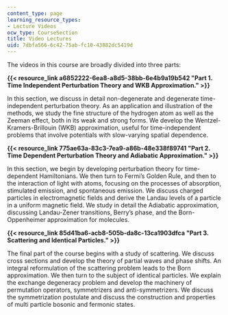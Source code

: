 ```yaml
---
content_type: page
learning_resource_types:
- Lecture Videos
ocw_type: CourseSection
title: Video Lectures
uid: 7dbfa566-6c42-75ab-fc10-43882dc5419d
---
```


The videos in this course are broadly divided into three parts:

**{{< resource_link a6852222-6ea8-a8d5-38bb-6e4b9a19b542 "Part 1. Time Independent Perturbation Theory and WKB Approximation." >}}**

In this section, we discuss in detail non-degenerate and degenerate time-independent perturbation theory. As an application and illustration of the methods, we study the fine structure of the hydrogen atom as well as the Zeeman effect, both in its weak and strong forms. We develop the Wentzel-Kramers-Brillouin (WKB) approximation, useful for time-independent problems that involve potentials with slow-varying spatial dependence.

**{{< resource_link 775ae63a-83c3-7ea9-a86b-48e338f89741 "Part 2. Time Dependent Perturbation Theory and Adiabatic Approximation." >}}** 

In this section, we begin by developing perturbation theory for time-dependent Hamiltonians. We then turn to Fermi’s Golden Rule, and then to the interaction of light with atoms, focusing on the processes of absorption, stimulated emission, and spontaneous emission. We discuss charged particles in electromagnetic fields and derive the Landau levels of a particle in a uniform magnetic field. We study in detail the Adiabatic approximation, discussing Landau-Zener transitions, Berry’s phase, and the Born-Oppenheimer approximation for molecules.

**{{< resource_link 85d41ba6-acb8-505b-da8c-13ca1903dfca "Part 3. Scattering and Identical Particles." >}}** 

The final part of the course begins with a study of scattering. We discuss cross sections and develop the theory of partial waves and phase shifts. An integral reformulation of the scattering problem leads to the Born approximation. We then turn to the subject of identical particles. We explain the exchange degeneracy problem and develop the machinery of permutation operators, symmetrizers and anti-symmetrizers. We discuss the symmetrization postulate and discuss the construction and properties of multi particle bosonic and fermonic states.
